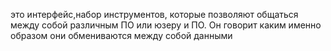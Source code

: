 это интерфейс,набор инструментов, которые позволяют общаться между собой различным ПО или юзеру и ПО. Он говорит каким именно образом они обмениваются между собой данными